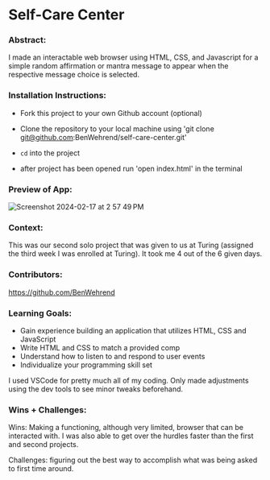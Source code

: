 # Self-Care Center 

### Abstract:
[//]: <> (Briefly describe what you built and its features. What problem is the app solving? How does this application solve that problem?)
I made an interactable web browser using HTML, CSS, and Javascript for a simple random affirmation or mantra message to appear when the respective message choice is selected.

### Installation Instructions:
[//]: <> (What steps does a person have to take to get your app cloned down and running?)
- Fork this project to your own Github account (optional)
- Clone the repository to your local machine using 'git clone git@github.com:BenWehrend/self-care-center.git'
- `cd` into the project

- after project has been opened run 'open index.html' in the terminal 

### Preview of App:
[//]: <> (Provide ONE gif or screenshot of your application - choose the "coolest" piece of functionality to show off.)
![Screenshot 2024-02-17 at 2 57 49 PM](https://github.com/BenWehrend/self-care-center/assets/155917289/f0df5924-fbcb-40f8-b389-c7103de48e4b)

### Context:
[//]: <> (Give some context for the project here. How long did you have to work on it? How far into the Turing program are you?)
This was our second solo project that was given to us at Turing (assigned the third week I was enrolled at Turing). It took me 4 out of the 6 given days. 

### Contributors:
[//]: <> (Who worked on this application? Link to their GitHubs.)
https://github.com/BenWehrend

### Learning Goals:
[//]: <> (What were the learning goals of this project? What tech did you work with?)
- Gain experience building an application that utilizes HTML, CSS and JavaScript
- Write HTML and CSS to match a provided comp
- Understand how to listen to and respond to user events
- Individualize your programming skill set

I used VSCode for pretty much all of my coding. Only made adjustments using the dev tools to see minor tweaks beforehand.

### Wins + Challenges:
[//]: <> (What are 2-3 wins you have from this project? What were some challenges you faced - and how did you get over them?)
Wins: Making a functioning, although very limited, browser that can be interacted with. I was also able to get over the hurdles faster than the first and second projects.

Challenges: figuring out the best way to accomplish what was being asked to first time around. 
